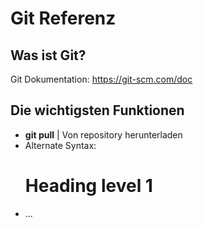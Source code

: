 # Git Referenz

## Was ist Git?

Git Dokumentation: https://git-scm.com/doc

## Die wichtigsten Funktionen

* **git pull** | Von repository herunterladen
* Alternate Syntax: <h1>Heading level 1</h1>
* ...
